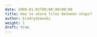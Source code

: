 ```yaml
---
date: 2000-01-01T00:00:00+00:00
title: How to share files between steps?
author: bradrydzewski
weight: 1
draft: true
---
```

